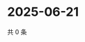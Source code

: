 # 2025-06-21

共 0 条

<!-- BEGIN ZHIHUVIDEO -->
<!-- 最后更新时间 Sat Jun 21 2025 01:10:21 GMT+0800 (China Standard Time) -->

<!-- END ZHIHUVIDEO -->
